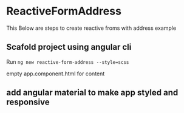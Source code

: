 # ReactiveFormAddress

This Below are steps to create reactive froms with address example

## Scafold project using angular cli

Run `ng new reactive-form-address --style=scss`

empty app.component.html for content

## add angular material to make app styled and responsive
